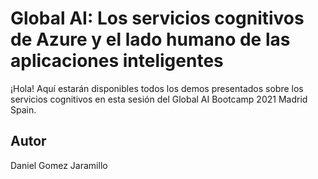 # Global AI: Los servicios cognitivos de Azure y el lado humano de las aplicaciones inteligentes

¡Hola! Aquí estarán disponibles todos los demos presentados sobre los servicios cognitivos en esta sesión del Global AI Bootcamp 2021 Madrid Spain. 

## Autor

Daniel Gomez Jaramillo
